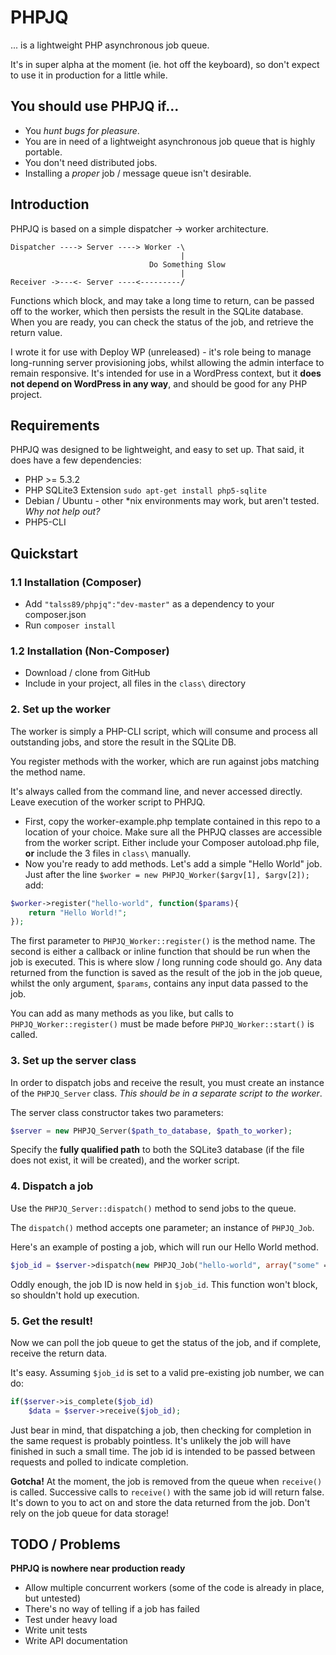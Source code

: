 PHPJQ
=====

... is a lightweight PHP asynchronous job queue.

It's in super alpha at the moment (ie. hot off the keyboard), so don't expect to use it in production for a little while.

## You should use PHPJQ if...
- You _hunt bugs for pleasure_.
- You are in need of a lightweight asynchronous job queue that is highly portable.
- You don't need distributed jobs.
- Installing a *proper* job / message queue isn't desirable.


## Introduction

PHPJQ is based on a simple dispatcher -> worker architecture.


```
Dispatcher ----> Server ----> Worker -\
                                      |
                               Do Something Slow
                                      |
Receiver ->---<- Server ----<---------/
```

Functions which block, and may take a long time to return, can be passed off to the worker, which then persists the result in the SQLite database. When you are ready, you can check the status of the job, and retrieve the return value.

I wrote it for use with Deploy WP (unreleased) - it's role being to manage long-running server provisioning jobs, whilst allowing the admin interface to remain responsive. It's intended for use in a WordPress context, but it **does not depend on WordPress in any way**, and should be good for any PHP project.

## Requirements

PHPJQ was designed to be lightweight, and easy to set up. That said, it does have a few dependencies:

- PHP >= 5.3.2
- PHP SQLite3 Extension `sudo apt-get install php5-sqlite` 
- Debian / Ubuntu - other \*nix environments may work, but aren't tested. *Why not help out?*
- PHP5-CLI

## Quickstart

### 1.1 Installation (Composer)

- Add `"talss89/phpjq":"dev-master"` as a dependency to your composer.json
- Run `composer install`

### 1.2 Installation (Non-Composer)

- Download / clone from GitHub
- Include in your project, all files in the `class\` directory

### 2. Set up the worker

The worker is simply a PHP-CLI script, which will consume and process all outstanding jobs, and store the result in the SQLite DB. 

You register methods with the worker, which are run against jobs matching the method name.

It's always called from the command line, and never accessed directly. Leave execution of the worker script to PHPJQ.

- First, copy the worker-example.php template contained in this repo to a location of your choice. Make sure all the PHPJQ classes are accessible from the worker script. Either include your Composer autoload.php file, **or** include the 3 files in `class\` manually.
- Now you're ready to add methods. Let's add a simple "Hello World" job. Just after the line `$worker = new PHPJQ_Worker($argv[1], $argv[2]);` add:

```php
$worker->register("hello-world", function($params){
    return "Hello World!";
});

```

The first parameter to `PHPJQ_Worker::register()` is the method name. The second is either a callback or inline function that should be run when the job is executed. This is where slow / long running code should go. Any data returned from the function is saved as the result of the job in the job queue, whilst the only argument, `$params`, contains any input data passed to the job.

You can add as many methods as you like, but calls to `PHPJQ_Worker::register()` must be made before `PHPJQ_Worker::start()` is called.

### 3. Set up the server class

In order to dispatch jobs and receive the result, you must create an instance of the `PHPJQ_Server` class. *This should be in a separate script to the worker*.

The server class constructor takes two parameters: 

```php
$server = new PHPJQ_Server($path_to_database, $path_to_worker);
```

Specify the **fully qualified path** to both the SQLite3 database (if the file does not exist, it will be created), and the worker script.

### 4. Dispatch a job

Use the `PHPJQ_Server::dispatch()` method to send jobs to the queue.

The `dispatch()` method accepts one parameter; an instance of `PHPJQ_Job`.

Here's an example of posting a job, which will run our Hello World method.

```php
$job_id = $server->dispatch(new PHPJQ_Job("hello-world", array("some" => "data")));
```

Oddly enough, the job ID is now held in `$job_id`. This function won't block, so shouldn't hold up execution.

### 5. Get the result!

Now we can poll the job queue to get the status of the job, and if complete, receive the return data.

It's easy. Assuming `$job_id` is set to a valid pre-existing job number, we can do:

```php
if($server->is_complete($job_id)
    $data = $server->receive($job_id);
```

Just bear in mind, that dispatching a job, then checking for completion in the same request is probably pointless. It's unlikely the job will have finished in such a small time. The job id is intended to be passed between requests and polled to indicate completion.

**Gotcha!** At the moment, the job is removed from the queue when `receive()` is called. Successive calls to `receive()` with the same job id will return false. It's down to you to act on and store the data returned from the job. Don't rely on the job queue for data storage!

## TODO / Problems

**PHPJQ is nowhere near production ready**

- Allow multiple concurrent workers (some of the code is already in place, but untested)
- There's no way of telling if a job has failed
- Test under heavy load
- Write unit tests
- Write API documentation


